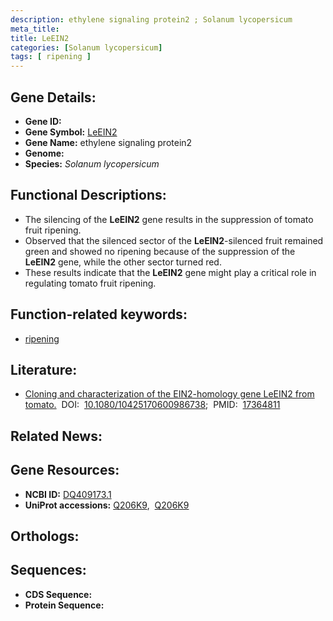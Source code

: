 ```yaml
---
description: ethylene signaling protein2 ; Solanum lycopersicum
meta_title:
title: LeEIN2
categories: [Solanum lycopersicum]
tags: [ ripening ]
---
```


## Gene Details:
- **Gene ID:** []()
- **Gene Symbol:** <u>LeEIN2</u>
- **Gene Name:** ethylene signaling protein2
- **Genome:** 
- **Species:** *Solanum lycopersicum*

## Functional Descriptions:
   - The silencing of the **LeEIN2** gene results in the suppression of tomato fruit ripening.
   - Observed that the silenced sector of the **LeEIN2**-silenced fruit remained green and showed no ripening because of the suppression of the **LeEIN2** gene, while the other sector turned red.
   - These results indicate that the **LeEIN2** gene might play a critical role in regulating tomato fruit ripening.

## Function-related keywords:
   - [ripening](/tags/ripening/)

## Literature:
   - [Cloning and characterization of the EIN2-homology gene LeEIN2 from tomato.](https://www.doi.org/10.1080/10425170600986738)&nbsp;&nbsp;DOI:&nbsp;&nbsp;[10.1080/10425170600986738](https://www.doi.org/10.1080/10425170600986738);&nbsp;&nbsp;PMID:&nbsp;&nbsp;[17364811](https://pubmed.ncbi.nlm.nih.gov/17364811/)

## Related News:

## Gene Resources:
- **NCBI ID:**  [DQ409173.1](https://www.ncbi.nlm.nih.gov/search/all/?term=DQ409173.1)
- **UniProt accessions:**  [Q206K9](https://www.uniprot.org/uniprotkb/Q206K9/entry),&nbsp;&nbsp;[Q206K9](https://www.uniprot.org/uniprotkb/Q206K9/entry)

## Orthologs:

## Sequences:
- **CDS Sequence:**
- **Protein Sequence:**
